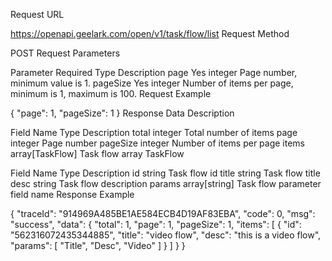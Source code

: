 Request URL

https://openapi.geelark.com/open/v1/task/flow/list
Request Method

POST
Request Parameters

Parameter	Required	Type	Description
page	Yes	integer	Page number, minimum value is 1.
pageSize	Yes	integer	Number of items per page, minimum is 1, maximum is 100.
Request Example

{
    "page": 1,
    "pageSize": 1
}
Response Data Description

Field Name	Type	Description
total	integer	Total number of items
page	integer	Page number
pageSize	integer	Number of items per page
items	array[TaskFlow]	Task flow array
TaskFlow

Field Name	Type	Description
id	string	Task flow id
title	string	Task flow title
desc	string	Task flow description
params	array[string]	Task flow parameter field name
Response Example

{
     "traceId": "914969A485BE1AE584ECB4D19AF83EBA",
     "code": 0,
     "msg": "success",
     "data": {
         "total": 1,
         "page": 1,
         "pageSize": 1,
         "items": [
             {
                 "id": "562316072435344885",
                 "title": "video flow",
                 "desc": "this is a video flow",
                 "params": [
                     "Title",
                     "Desc",
                     "Video"
                 ]
             }
         ]
     }
}